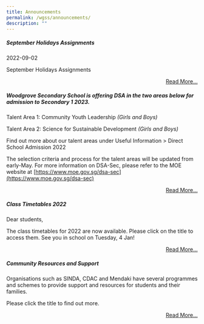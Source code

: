 ```yaml
---
title: Announcements
permalink: /wgss/announcements/
description: ""
---
```

##### September Holidays Assignments

2022-09-02

September Holidays Assignments

<p style="text-align:right;"><a href="/students-and-staff/students/september-holiday-assignments">Read More...</a></p>

##### Woodgrove Secondary School is offering DSA in the two areas below for admission to Secondary 1 2023.

Talent Area 1: Community Youth Leadership _(Girls and Boys)_

Talent Area 2: Science for Sustainable Development _(Girls and Boys)_

Find out more about our talent areas under Useful Information > Direct School Admission 2022

The selection criteria and process for the talent areas will be updated from early-May. For more information on DSA-Sec, please refer to the MOE website at [https://www.moe.gov.sg/dsa-sec](https://www.moe.gov.sg/dsa-sec)


<p style="text-align:right;"><a href="https://www.moe.gov.sg/dsa-sec">Read More...</a></p>

##### Class Timetables 2022

Dear students,

The class timetables for 2022 are now available. Please click on the title to access them. See you in school on Tuesday, 4 Jan!

<p style="text-align:right;"><a href="/academic-matters/class-timetable-2022">Read More...</a></p>

##### Community Resources and Support

Organisations such as SINDA, CDAC and Mendaki have several programmes and schemes to provide support and resources for students and their families. 

Please click the title to find out more.



<p style="text-align:right;"><a href="/files/Community%20Support%20available%20for%20students%20and%20their%20families.pdf">Read More...</a></p>